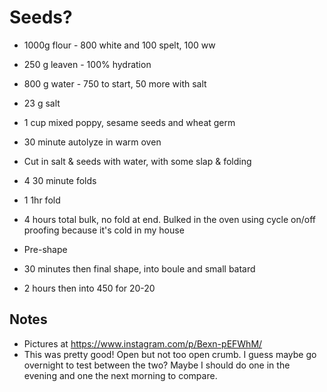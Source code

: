 # Seeds?

- 1000g flour - 800 white and 100 spelt, 100 ww
- 250 g leaven - 100% hydration
- 800 g water - 750 to start, 50 more with salt
- 23 g salt
- 1 cup mixed poppy, sesame seeds and wheat germ

- 30 minute autolyze in warm oven
- Cut in salt & seeds with water, with some slap & folding
- 4 30 minute folds
- 1 1hr fold
- 4 hours total bulk, no fold at end.  Bulked in the oven using cycle on/off proofing because it's cold in my house
- Pre-shape
- 30 minutes then final shape, into boule and small batard
- 2 hours then into 450 for 20-20

## Notes
- Pictures at https://www.instagram.com/p/Bexn-pEFWhM/
- This was pretty good!  Open but not too open crumb.  I guess maybe go overnight to test between the two?  Maybe I should do one in the evening and one the next morning to compare.
